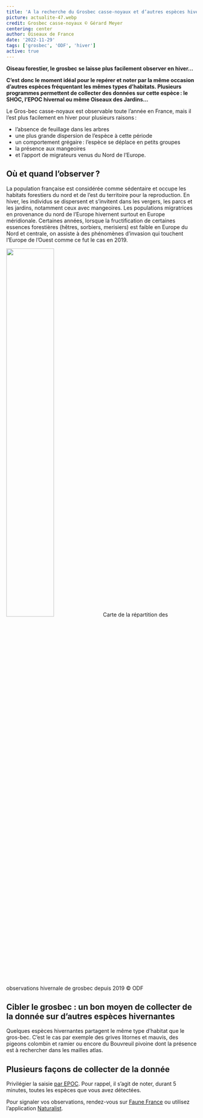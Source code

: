 ```yaml
---
title: 'A la recherche du Grosbec casse-noyaux et d’autres espèces hivernantes'
picture: actualite-47.webp
credit: Grosbec casse-noyaux © Gérard Meyer
centering: center
author: Oiseaux de France
date: '2022-11-29'
tags: ['grosbec', 'ODF', 'hiver']
active: true
---
```


**Oiseau forestier, le grosbec se laisse plus facilement observer en hiver...**

**C’est donc le moment idéal pour le repérer et noter par la même occasion d’autres espèces fréquentant les mêmes types d’habitats. Plusieurs programmes permettent de collecter des données sur cette espèce : le SHOC, l’EPOC hivernal ou même Oiseaux des Jardins…**

Le Gros-bec casse-noyaux est observable toute l’année en France, mais il l’est plus facilement en hiver pour plusieurs raisons :

- l’absence de feuillage dans les arbres
- une plus grande dispersion de l’espèce à cette période
- un comportement grégaire : l’espèce se déplace en petits groupes
- la présence aux mangeoires
- et l’apport de migrateurs venus du Nord de l’Europe.

## Où et quand l’observer ?  

La population française est considérée comme sédentaire et occupe les habitats forestiers du nord et de l’est du territoire pour la reproduction. En hiver, les individus se dispersent et s’invitent dans les vergers, les parcs et les jardins, notamment ceux avec mangeoires. Les populations migratrices en provenance du nord de l’Europe hivernent surtout en Europe méridionale. Certaines années, lorsque la fructification de certaines essences forestières (hêtres, sorbiers, merisiers) est faible en Europe du Nord et centrale, on assiste à des phénomènes d’invasion qui touchent l’Europe de l’Ouest comme ce fut le cas en 2019.

<img class="InformativePagePicture" style="width: 50%" src="/news/actualite-47-cartegrosbec.webp"/>
<span class="InformativePagePictureLegend">Carte de la répartition des observations hivernale de grosbec depuis 2019 © ODF</span>

## Cibler le grosbec : un bon moyen de collecter de la donnée sur d’autres espèces hivernantes 

Quelques espèces hivernantes partagent le même type d’habitat que le gros-bec. C’est le cas par exemple des grives litornes et mauvis, des pigeons colombin et ramier ou encore du Bouvreuil pivoine dont la présence est à rechercher dans les mailles atlas.

## Plusieurs façons de collecter de la donnée 

Privilégier la saisie [par EPOC](https://www.oiseauxdefrance.org/get-involved/epoc). Pour rappel, il s’agit de noter, durant 5 minutes, toutes les espèces que vous avez détectées.

Pour signaler vos observations, rendez-vous sur [Faune France](https://www.faune-france.org/) ou utilisez l’application [Naturalist](https://www.faune-france.org/index.php?m_id=20047).
